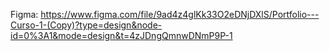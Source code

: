Figma: https://www.figma.com/file/9ad4z4glKk33O2eDNjDXlS/Portfolio---Curso-1-(Copy)?type=design&node-id=0%3A1&mode=design&t=4zJDngQmnwDNmP9P-1
